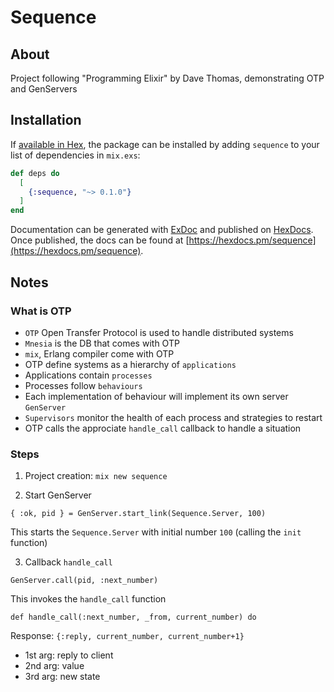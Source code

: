 # Sequence

## About

Project following "Programming Elixir" by Dave Thomas, demonstrating OTP and GenServers

## Installation

If [available in Hex](https://hex.pm/docs/publish), the package can be installed
by adding `sequence` to your list of dependencies in `mix.exs`:

```elixir
def deps do
  [
    {:sequence, "~> 0.1.0"}
  ]
end
```

Documentation can be generated with [ExDoc](https://github.com/elixir-lang/ex_doc)
and published on [HexDocs](https://hexdocs.pm). Once published, the docs can
be found at [https://hexdocs.pm/sequence](https://hexdocs.pm/sequence).

## Notes

### What is OTP

* `OTP` Open Transfer Protocol is used to handle distributed systems
* `Mnesia` is the DB that comes with OTP
* `mix`, Erlang compiler come with OTP
* OTP define systems as a hierarchy of `applications`
* Applications contain `processes`
* Processes follow `behaviours`
* Each implementation of behaviour will implement its own server `GenServer`
* `Supervisors` monitor the health of each process and strategies to restart
* OTP calls the approciate `handle_call` callback to handle a situation

### Steps

1. Project creation:
`mix new sequence`

2. Start GenServer

```
{ :ok, pid } = GenServer.start_link(Sequence.Server, 100)
```

This starts the `Sequence.Server` with initial number `100` (calling the `init` function)

3. Callback `handle_call`

```
GenServer.call(pid, :next_number)
```

This invokes the `handle_call` function

`def handle_call(:next_number, _from, current_number) do`

Response: `{:reply, current_number, current_number+1}`

* 1st arg: reply to client
* 2nd arg: value
* 3rd arg: new state
